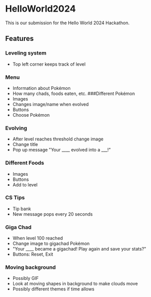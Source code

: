 # HelloWorld2024

This is our submission for the Hello World 2024 Hackathon. 

## Features
### Leveling system
- Top left corner keeps track of level
### Menu
- Information about Pokémon
- How many chads, foods eaten, etc.
###Different Pokémon
- Images
- Changes image/name when evolved
- Buttons
- Choose Pokémon
### Evolving
- After level reaches threshold change image
- Change title
- Pop up message "Your ____ evolved into a ___!"
### Different Foods
- Images
- Buttons
- Add to level
### CS Tips
- Tip bank
- New message pops every 20 seconds
### Giga Chad
- When level 100 reached
- Change image to gigachad Pokémon
- "Your ____ became a gigachad! Play again and save your stats?"
- Buttons: Reset, Exit
### Moving background
- Possibly GIF
- Look at moving shapes in background to make clouds move
- Possibly different themes if time allows
